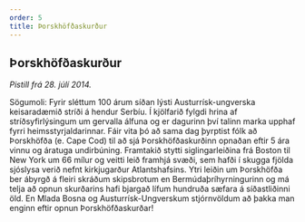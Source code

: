 ```yaml
---
order: 5
title: Þorskhöfðaskurður
---
```


## Þorskhöfðaskurður

*Pistill frá 28. júlí 2014.*

Sögumoli: Fyrir sléttum 100 árum síðan lýsti Austurrísk-ungverska keisaradæmið stríði á hendur Serbíu. Í kjölfarið fylgdi hrina af stríðsyfirlýsingum um gervalla álfuna og er dagurinn því talinn marka upphaf fyrri heimsstyrjaldarinnar. Fáir vita þó að sama dag þyrptist fólk að Þorskhöfða (e. Cape Cod) til að sjá Þorskhöfðaskurðinn opnaðan eftir 5 ára vinnu og áratuga undirbúning. Framtakið stytti siglingarleiðina frá Boston til New York um 66 mílur og veitti leið framhjá svæði, sem hafði í skugga fjölda sjóslysa verið nefnt kirkjugarður Atlantshafsins. Ytri leiðin um Þorskhöfða ber ábyrgð á fleiri skráðum skipsbrotum en Bermúdaþríhyrningurinn og má telja að opnun skurðarins hafi bjargað lífum hundruða sæfara á síðastliðinni öld. En Mlada Bosna og Austurrísk-Ungverskum stjórnvöldum að þakka man enginn eftir opnun Þorskhöfðaskurðar!
